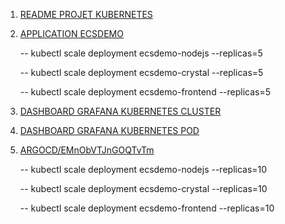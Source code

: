 1. [README PROJET KUBERNETES](https://github.com/OusmanaTraore/all/tree/master/PROJET)

2. [ APPLICATION ECSDEMO ](http://afe24b534f2d64968b42a919df88b4de-1401280157.eu-north-1.elb.amazonaws.com/)

    -- kubectl scale deployment ecsdemo-nodejs --replicas=5  

    -- kubectl scale deployment ecsdemo-crystal --replicas=5  

    -- kubectl scale deployment ecsdemo-frontend --replicas=5  


3. [DASHBOARD GRAFANA KUBERNETES CLUSTER ](http://a41e9573df81e4d348922da2455df2da-696240626.eu-north-1.elb.amazonaws.com/d/IPrny1wnz/kubernetes-cluster-monitoring-via-prometheus?orgId=1&refresh=10s)

4. [DASHBOARD GRAFANA KUBERNETES POD ](http://a41e9573df81e4d348922da2455df2da-696240626.eu-north-1.elb.amazonaws.com/d/4XuMd2Iiz/kubernetes-pod-monitoring?orgId=1)

5. [ ARGOCD/EMnObVTJnGOQTvTm](https://a45c9719527624116a8ce4c4db40ad84-932098440.eu-north-1.elb.amazonaws.com/loginreturn_url=https%3A%2F%2Fa45c9719527624116a8ce4c4db40ad84-932098440eu-north-1.elb.amazonaws.com%2Fapplications%2Fmy-kubernetes-argo-app) 


    -- kubectl scale deployment ecsdemo-nodejs --replicas=10  

    -- kubectl scale deployment ecsdemo-crystal --replicas=10  

    -- kubectl scale deployment ecsdemo-frontend --replicas=10  